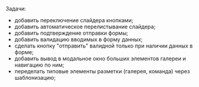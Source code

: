 Задачи:

- добавить переключение слайдера кнопками;
- добавить автоматическое перелистывание слайдера;
- добавить подтверждение отправки формы;
- добавить валидацию вводимых в форму данных;
- сделать кнопку "отправить" валидной только при наличии данных в форме;
- добавить вывод в модальное окно больших элементов галереи и навигацию по ним;
- переделать типовые элементы разметки (галерея, команда) через шаблонизацию;
